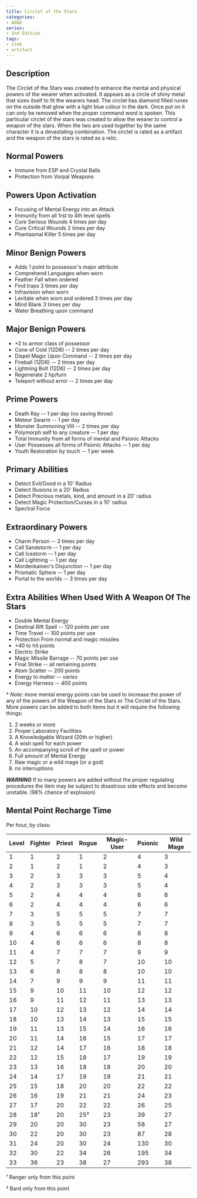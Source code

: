 ```yaml
---
title: Circlet of the Stars
categories:
- AD&D
series:
- 2nd Edition
tags:
- item
- artifact
---
```


## Description

The Circlet of the Stars was created to enhance the mental and physical powers
of the wearer when activated. It appears as a circle of shiny metal that sizes
itself to fit the wearers head. The circlet has diamond filled runes on the
outside that glow with a light blue colour in the dark. Once put on it can only
be removed when the proper command word is spoken. This particular circlet of
the stars was created to allow the wearer to control a weapon of the stars. When
the two are used together by the same character it is a devastating combination.
The circlet is rated as a artifact and the weapon of the stars is rated as a
relic.

## Normal Powers

* Immune from ESP and Crystal Balls
* Protection from Vorpal Weapons

## Powers Upon Activation

* Focusing of Mental Energy into an Attack
* Immunity from all 1rst to 4th level spells
* Cure Serious Wounds 4 times per day
* Cure Critical Wounds 2 times per day
* Phantasmal Killer 5 times per day

## Minor Benign Powers

* Adds 1 point to possessor's major attribute
* Comprehend Languages when worn
* Feather Fall when ordered
* Find traps 3 times per day
* Infravision when worn
* Levitate when worn and ordered 3 times per day
* Mind Blank 3 times per day
* Water Breathing upon command

## Major Benign Powers

* +2 to armor class of possessor
* Cone of Cold (12D6) -- 2 times per day
* Dispel Magic Upon Command -- 2 times per day
* Fireball (12D6) -- 2 times per day
* Lightning Bolt (12D6) -- 2 times per day
* Regenerate 2 hp/turn
* Teleport without error -- 2 times per day

## Prime Powers

* Death Ray -- 1 per day (no saving throw)
* Meteor Swarm -- 1 per day
* Monster Summoning VIII -- 2 times per day
* Polymorph self to any creature -- 1 per day
* Total Immunity from all forms of mental and Psionic Attacks
* User Possesses all forms of Psionic Attacks -- 1 per day
* Youth Restoration by touch -- 1 per week

## Primary Abilities

* Detect Evil/Good in a 10' Radius
* Detect Illusions in a 20' Radius
* Detect Precious metals, kind, and amount in a 20' radius
* Detect Magic Protection/Curses in a 10' radius
* Spectral Force

## Extraordinary Powers

* Charm Person -- 3 times per day
* Call Sandstorm -- 1 per day
* Call Icestorm -- 1 per day
* Call Lightning -- 1 per day
* Mordenkainen's Disjunction -- 1 per day
* Prismatic Sphere -- 1 per day
* Portal to the worlds -- 3 times per day

## Extra Abilities When Used With A Weapon Of The Stars

* Double Mental Energy
* Destinal Rift Spell -- 120 points per use
* Time Travel -- 100 points per use
* Protection From normal and magic missiles
* +40 to hit points
* Electric Strike
* Magic Missile Barrage -- 70 points per use
* Final Strike -- all remaining points
* Atom Scatter -- 200 points
* Energy to matter -- *varies*
* Energy Harness -- 400 points

\* *Note:* more mental energy points can be used to increase the power of any of
the powers of the Weapon of the Stars or The Circlet of the Stars. More powers
can be added to both items but it will require the following things:

1. 2 weeks or more
2. Proper Laboratory Facilities
3. A Knowledgable Wizard (20th or higher)
4. A wish spell for each power
5. An accompanying scroll of the spell or power
6. Full amount of Mental Energy
7. Raw magic or a wild mage (or a god)
8. no interruptions

***WARNING*** If to many powers are added without the proper regulating
procedures the item may be subject to disastrous side effects and become
unstable. (98% chance of explosion)

## Mental Point Recharge Time

Per hour, by class:

|Level| Fighter|Priest|Rogue|Magic-User|Psionic|Wild Mage|
|-----|--------|------|-----|----------|-------|---------|
|1|1|2|1|2|4|3|
|2|1|2|1|2|4|3|
|3|2|3|3|3|5|4|
|4|2|3|3|3|5|4|
|5|2|4|4|4|6|6|
|6|2|4|4|4|6|6|
|7|3|5|5|5|7|7|
|8|3|5|5|5|7|7|
|9|4|6|6|6|8|8|
|10|4|6|6|6|8|8|
|11|4|7|7|7|9|9|
|12|5|7|8|7|10|10|
|13|6|8|8|8|10|10|
|14|7|9|9|9|11|11|
|15|9|10|11|10|12|12|
|16|9|11|12|11|13|13|
|17|10|12|13|12|14|14|
|18|10|13|14|13|15|15|
|19|11|13|15|14|16|16|
|20|11|14|16|15|17|17|
|21|12|14|17|16|18|18|
|22|12|15|18|17|19|19|
|23|13|16|18|18|20|20|
|24|14|17|19|19|21|21|
|25|15|18|20|20|22|22|
|26|16|19|21|21|24|23|
|27|17|20|22|22|26|25|
|28|18¹|20|25²|23|39|27|
|29|20|20|30|23|58|27|
|30|22|20|30|23|87|28|
|31|24|20|30|24|130|30|
|32|30|22|34|26|195|34|
|33|36|23|38|27|293|38|

¹ Ranger only from this point

² Bard only from this point
